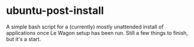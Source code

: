# ubuntu-post-install
A simple bash script for a (currently) mostly unattended install of applications once Le Wagon setup has been run. Still a few things to finish, but it's a start.
